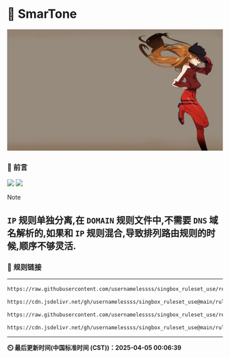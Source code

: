 
# 🧸 SmarTone
![](https://raw.githubusercontent.com/usernamelessss/picture-bed/main/images/202504042256831.jpg)
### 📣 前言
![](https://shields.io/badge/-移除重复规则-ff69b4) ![](https://shields.io/badge/-IP&nbsp;规则单独存放不与&nbsp;DOMAIN&nbsp;等混合-green)
> [!NOTE]
**`IP` 规则单独分离,在 `DOMAIN` 规则文件中,不需要 `DNS` 域名解析的,如果和 `IP` 规则混合,导致排列路由规则的时候,顺序不够灵活.**
---

###  🔗 规则链接
---

```url
https://raw.githubusercontent.com/usernamelessss/singbox_ruleset_use/refs/heads/main/rule/SmarTone/SmarTone_No_IP.json
```

```url
https://cdn.jsdelivr.net/gh/usernamelessss/singbox_ruleset_use@main/rule/SmarTone/SmarTone_No_IP.json
```

```url
https://raw.githubusercontent.com/usernamelessss/singbox_ruleset_use/refs/heads/main/rule/SmarTone/SmarTone_No_IP.srs
```

```url
https://cdn.jsdelivr.net/gh/usernamelessss/singbox_ruleset_use@main/rule/SmarTone/SmarTone_No_IP.srs
```

---
**⏲️ 最后更新时间(中国标准时间 (CST))：2025-04-05 00:06:39**